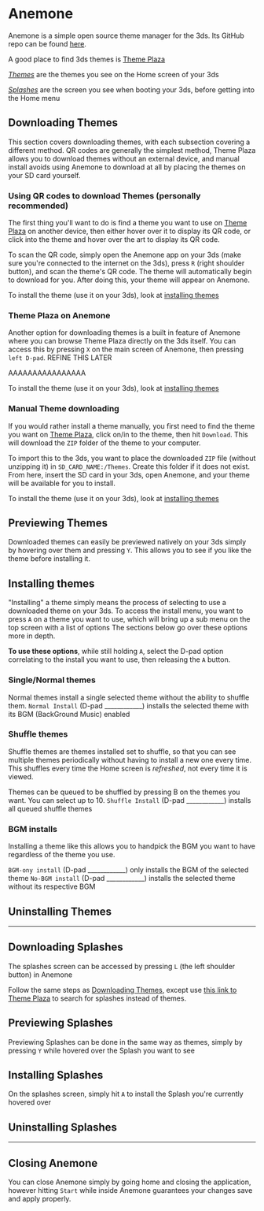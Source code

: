 # Anemone

Anemone is a simple open source theme manager for the 3ds. Its GitHub repo can be found [here](https://github.com/astronautlevel2/Anemone3DS).

A good place to find 3ds themes is [Theme Plaza](https://themeplaza.art/themes)

[_Themes_](#downloading-themes) are the themes you see on the Home screen of your 3ds

[_Splashes_](./#downloading-splashes) are the screen you see when booting your 3ds, before getting into the Home menu

## Downloading Themes

This section covers downloading themes, with each subsection covering a different method. QR codes are generally the simplest method, Theme Plaza allows you to download themes without an external device, and manual install avoids using Anemone to download at all by placing the themes on your SD card yourself.

### Using QR codes to download Themes (personally recommended)

The first thing you'll want to do is find a theme you want to use on [Theme Plaza](https://themeplaza.art/themes) on another device, then either hover over it to display its QR code, or click into the theme and hover over the art to display its QR code.

To scan the QR code, simply open the Anemone app on your 3ds (make sure you're connected to the internet on the 3ds), press `R` (right shoulder button), and scan the theme's QR code. The theme will automatically begin to download for you.
After doing this, your theme will appear on Anemone.

To install the theme (use it on your 3ds), look at [installing themes](./#installing-themes)

### Theme Plaza on Anemone

Another option for downloading themes is a built in feature of Anemone where you can browse Theme Plaza directly on the 3ds itself.
You can access this by pressing `X` on the main screen of Anemone, then pressing  `left D-pad`.  REFINE THIS LATER



AAAAAAAAAAAAAAAA

To install the theme (use it on your 3ds), look at [installing themes](./#installing-themes)

### Manual Theme downloading

If you would rather install a theme manually, you first need to find the theme you want on [Theme Plaza](https://themeplaza.art/themes), click on/in to the theme, then hit `Download`. This will download the `ZIP` folder of the theme to your computer.

To import this to the 3ds, you want to place the downloaded `ZIP` file (without unzipping it) in `SD_CARD_NAME:/Themes`. Create this folder if it does not exist.
From here, insert the SD card in your 3ds, open Anemone, and your theme will be available for you to install.

To install the theme (use it on your 3ds), look at [installing themes](./#installing-themes)

## Previewing Themes

Downloaded themes can easily be previewed natively on your 3ds simply by hovering over them and pressing `Y`. This allows you to see if you like the theme before installing it.

## Installing themes

"Installing" a theme simply means the process of selecting to use a downloaded theme on your 3ds. To access the install menu, you want to press `A` on a theme you want to use, which will bring up a sub menu on the top screen with a list of options
The sections below go over these options more in depth.

**To use these options**, while still holding `A`, select the D-pad option correlating to the install you want to use, then releasing the `A` button.

### Single/Normal themes

Normal themes install a single selected theme without the ability to shuffle them.
`Normal Install` (D-pad ____________) installs the selected theme with its BGM (BackGround Music) enabled

### Shuffle themes

Shuffle themes are themes installed set to shuffle, so that you can see multiple themes periodically without having to install a new one every time. This shuffles every time the Home screen is _refreshed_, not every time it is viewed.

Themes can be queued to be shuffled by pressing B on the themes you want. You can select up to 10. 
`Shuffle Install` (D-pad ____________) installs all queued shuffle themes 

### BGM installs

Installing a theme like this allows you to handpick the BGM you want to have regardless of the theme you use.

`BGM-ony install` (D-pad ____________) only installs the BGM of the selected theme
`No-BGM install` (D-pad ____________) installs the selected theme without its respective BGM

## Uninstalling Themes

------------------

## Downloading Splashes

The splashes screen can be accessed by pressing `L` (the left shoulder button) in Anemone

Follow the same steps as [Downloading Themes](./#downloading-themes), except use [this link to Theme Plaza](https:/themeplaza.art/splashes) to search for splashes instead of themes.

## Previewing Splashes

Previewing Splashes can be done in the same way as themes, simply by pressing `Y` while hovered over the Splash you want to see

## Installing Splashes

On the splashes screen, simply hit `A` to install the Splash you're currently hovered over

## Uninstalling Splashes

_________________________

## Closing Anemone

You can close Anemone simply by going home and closing the application, however hitting `Start` while inside Anemone guarantees your changes save and apply properly.

